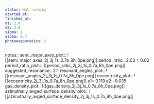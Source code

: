 ```yaml
---
status: Not running
started_at:
finishes_at:
m1: 2.0
m2: 3.0
sigma: 1
alpha: 0.7
photoevaporation: 0
---
```


notes::
semi_major_axes_plot:: ![[semi_major_axes_2j_3j_1s_0.7a_8h_0pe.png]]
period_ratio:: 2.03 ± 0.02
period_ratio_plot:: ![[period_ratio_2j_3j_1s_0.7a_8h_0pe.png]]
suggested_resonance:: 2:1
resonant_angles_plot:: ![[resonant_angles_2j_3j_1s_0.7a_8h_0pe.png]]
eccentricity_plot:: ![[eccentricity_2j_3j_1s_0.7a_8h_0pe.png]]
e1:: 0.119
e2:: 0.035
gas_density_plot:: ![[gas_density_2j_3j_1s_0.7a_8h_0pe.png]]
azimuthally_avged_surface_density_plot:: ![[azimuthally_avged_surface_density_2j_3j_1s_0.7a_8h_0pe.png]]
